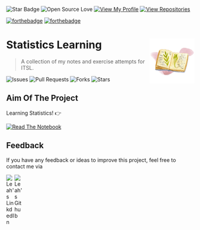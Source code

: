 ![Star Badge](https://img.shields.io/static/v1?label=%F0%9F%8C%9F&message=If%20Useful&style=style=flat&color=BC4E99)
![Open Source Love](https://badges.frapsoft.com/os/v1/open-source.svg?v=103)
[![View My Profile](https://img.shields.io/badge/View-My_Profile-green?logo=GitHub)](https://github.com/ndleah)
[![View Repositories](https://img.shields.io/badge/View-My_Repositories-blue?logo=GitHub)](https://github.com/ndleah?tab=repositories)

[![forthebadge](https://forthebadge.com/images/badges/powered-by-coffee.svg)](https://forthebadge.com)
[![forthebadge](https://forthebadge.com/images/badges/built-with-love.svg)](https://forthebadge.com)


# Statistics Learning <img src="/img/illos/logo_stat.png" align="right" width="120"/>

 > A collection of my notes and exercise attempts for ITSL.

![Issues](https://img.shields.io/github/issues/ndleah/stat-learning?style=social&logo=github)
![Pull Requests](https://img.shields.io/github/issues-pr/ndleah/stat-learning?style=social&logo=github)
![Forks](https://img.shields.io/github/forks/ndleah/stat-learning?style=social&logo=github)
![Stars](https://img.shields.io/github/stars/ndleah/stat-learning?style=social&logo=github)

## Aim Of The Project

Learning Statistics! 👉

[![Read The Notebook](https://img.shields.io/badge/Deploy-The_Notebook_-aed6d963?style=for-the-badge&logo=GITHUB)]()

 ## Feedback

If you have any feedback or ideas to improve this project, feel free to contact me via

<a href="https://www.linkedin.com/in/ndleah/">
  <img align="left" alt="Leah's LinkdedIn" width="22px" src="https://cdn.jsdelivr.net/npm/simple-icons@v3/icons/linkedin.svg" />

</a>
<a href="https://github.com/ndleah">
  <img align="left" alt="Leah's Github" width="22px" src="https://cdn.jsdelivr.net/npm/simple-icons@v3/icons/github.svg" />
</a>

